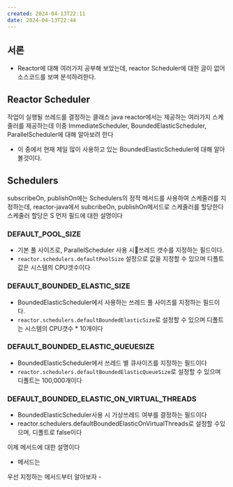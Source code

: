 ```yaml
---
created: 2024-04-13T22:11
date: 2024-04-13T22:44
---
```

## 서론
- Reactor에 대해 여러가지 공부해 보았는데, reactor Scheduler에 대한 글이 없어 소스코드를 보며 분석하려한다.

## Reactor Scheduler
작업이 실행될 쓰레드를 결정하는 클래스
java reactor에서는 제공하는 여러가지 스케줄러를 제공하는데 이중 ImmediateScheduler, BoundedElasticScheduler, ParallelScheduler에 대해 알아보려 한다
- 이 중에서 현재 제일 많이 사용하고 있는 BoundedElasticScheduler에 대해 알아볼것이다.

## Schedulers
subscribeOn, publishOn에는 Schedulers의 정적 메서드를 사용하여 스케줄러를 지정하는데, 
reactor-java에서 subcribeOn, publishOn메서드로 스케줄러를 할당한다
스케줄러 할당은 S
먼저 필드에 대한 설명이다
### DEFAULT_POOL_SIZE
- 기본 풀 사이즈로, ParallelScheduler 사용 시쓰레드 갯수를 지정하는 필드이다.
- ```reactor.schedulers.defaultPoolSize``` 설정으로 값을 지정할 수 있으며 디폴트 값은 시스템의 CPU갯수이다

### DEFAULT_BOUNDED_ELASTIC_SIZE
- BoundedElasticScheduler에서 사용하는 쓰레드 풀 사이즈를 지정하는 필드이다.
- `reactor.schedulers.defaultBoundedElasticSize`로 설정할 수 있으며 디폴트는 시스템의 CPU갯수 \* 10개이다

### DEFAULT_BOUNDED_ELASTIC_QUEUESIZE
- BoundedElasticScheduler에서 쓰레드 별 큐사이즈를 지정하는 필드이다
- `reactor.schedulers.defaultBoundedElasticQueueSize`로 설정할 수 있으며 디폴트는 100,000개이다

### DEFAULT_BOUNDED_ELASTIC_ON_VIRTUAL_THREADS
- BoundedElasticScheduler사용 시 가상쓰레드 여부를 결정하는 필드이다
- reactor.schedulers.defaultBoundedElasticOnVirtualThreads로 설정할 수있으며, 디폴트로 false이다

이제 메서드에 대한 설명이다
- 메서드는






우선 지정하는 메서드부터 알아보자
	- 